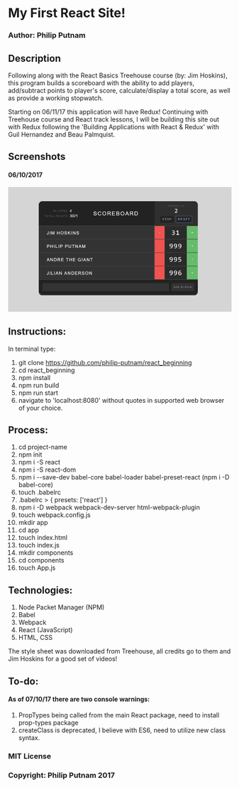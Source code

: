 # My First React Site!

### Author: Philip Putnam

## Description

Following along with the React Basics Treehouse course (by: Jim Hoskins), this program builds a scoreboard with the ability to add players, add/subtract points to player's score, calculate/display a total score, as well as provide a working stopwatch.

Starting on 06/11/17 this application will have Redux! Continuing with Treehouse course and React track lessons, I will be building this site out with Redux following the 'Building Applications with React & Redux' with Guil Hernandez and Beau Palmquist.

## Screenshots

#### 06/10/2017
![alt text](https://github.com/philip-putnam/react_beginning/blob/master/react_scoreboard.png)

## Instructions:

In terminal type:

1. git clone https://github.com/philip-putnam/react_beginning
2. cd react_beginning
3. npm install
4. npm run build
5. npm run start
6. navigate to 'localhost:8080' without quotes in supported web browser of your choice.

## Process:

1. cd project-name
2. npm init
3. npm i -S react
4. npm i -S react-dom
5. npm i --save-dev babel-core babel-loader babel-preset-react (npm i -D babel-core)
6. touch .babelrc
7. .babelrc > { presets: ['react'] }
8. npm i -D webpack webpack-dev-server html-webpack-plugin
9. touch webpack.config.js
10. mkdir app
11. cd app
12. touch index.html
13. touch index.js
14. mkdir components
15. cd components
16. touch App.js

## Technologies:

1. Node Packet Manager (NPM)
2. Babel
3. Webpack
4. React (JavaScript)
5. HTML, CSS

The style sheet was downloaded from Treehouse, all credits go to them and Jim Hoskins for a good set of videos!

## To-do:

#### As of 07/10/17 there are two console warnings:

1. PropTypes being called from the main React package, need to install prop-types package
2. createClass is deprecated, I believe with ES6, need to utilize new class syntax.

### MIT License

### Copyright: Philip Putnam 2017
